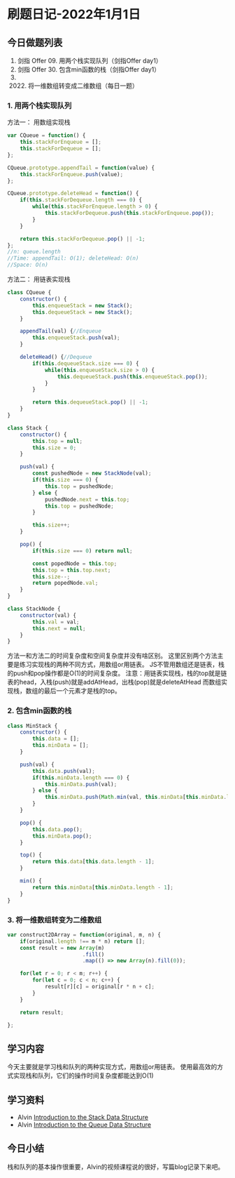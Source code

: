 # 刷题日记-2022年1月1日

## 今日做题列表
1. 剑指 Offer 09. 用两个栈实现队列（剑指Offer day1）
2. 剑指 Offer 30. 包含min函数的栈（剑指Offer day1）
3. 2022. 将一维数组转变成二维数组（每日一题）

### 1. 用两个栈实现队列
方法一： 用数组实现栈
```javascript
var CQueue = function() {
	this.stackForEnqueue = [];
	this.stackForDequeue = [];
};

CQueue.prototype.appendTail = function(value) {
	this.stackForEnqueue.push(value);
};

CQueue.prototype.deleteHead = function() {
	if(this.stackForDequeue.length === 0) {
		while(this.stackForEnqueue.length > 0) {
			this.stackForDequeue.push(this.stackForEnqueue.pop());
		}
	}

	return this.stackForDequeue.pop() || -1;
};
//n: queue.length
//Time: appendTail: O(1); deleteHead: O(n)
//Space: O(n)
```
方法二： 用链表实现栈
```javascript
class CQueue {
	constructor() {
		this.enqueueStack = new Stack();
		this.dequeueStack = new Stack();
	}

	appendTail(val) {//Enqueue
		this.enqueueStack.push(val);
	}

	deleteHead() {//Dequeue
		if(this.dequeueStack.size === 0) {
			while(this.enqueueStack.size > 0) {
				this.dequeueStack.push(this.enqueueStack.pop());
			}
		}

		return this.dequeueStack.pop() || -1;
	}
}

class Stack {
	constructor() {
		this.top = null;
		this.size = 0;
	}

	push(val) {
		const pushedNode = new StackNode(val);
		if(this.size === 0) {
			this.top = pushedNode;
		} else {
			pushedNode.next = this.top;
			this.top = pushedNode;
		}

		this.size++;
	}

	pop() {
		if(this.size === 0) return null;

		const popedNode = this.top;
		this.top = this.top.next;
		this.size--;
		return popedNode.val;
	}
}

class StackNode {
	constructor(val) {
		this.val = val;
		this.next = null;
	}
}
```
方法一和方法二的时间复杂度和空间复杂度并没有啥区别。
这里区别两个方法主要是练习实现栈的两种不同方式，用数组or用链表。
JS不管用数组还是链表，栈的push和pop操作都是O(1)的时间复杂度。
注意：用链表实现栈，栈的top就是链表的head，入栈(push)就是addAtHead，出栈(pop)就是deleteAtHead
而数组实现栈，数组的最后一个元素才是栈的top。

### 2. 包含min函数的栈
```javascript
class MinStack {
	constructor() {
		this.data = [];
		this.minData = [];
	}

	push(val) {
		this.data.push(val);
		if(this.minData.length === 0) {
			this.minData.push(val);
		} else {
			this.minData.push(Math.min(val, this.minData[this.minData.length - 1]));
		}
	}

	pop() {
		this.data.pop();
		this.minData.pop();
	}

	top() {
		return this.data[this.data.length - 1];
	}

	min() {
		return this.minData[this.minData.length - 1];
	}
}
```

### 3. 将一维数组转变为二维数组
```javascript
var construct2DArray = function(original, m, n) {
    if(original.length !== m * n) return [];
    const result = new Array(m)
                        .fill()
                        .map(() => new Array(n).fill(0));

    for(let r = 0; r < m; r++) {
        for(let c = 0; c < n; c++) {
            result[r][c] = original[r * n + c];
        }
    }

    return result;

};
```

## 学习内容
今天主要就是学习栈和队列的两种实现方式，用数组or用链表。
使用最高效的方式实现栈和队列，它们的操作时间复杂度都能达到O(1)

## 学习资料
- Alvin [Introduction to the Stack Data Structure](https://www.youtube.com/watch?v=4F-BnR2XwqU&list=PLxQ8cCJ6LyOZeNyDxLYerCpv2Ys73AEck&index=1)
- Alvin [Introduction to the Queue Data Structure](https://www.youtube.com/watch?v=GRA_3Ppl2ZI&list=PLxQ8cCJ6LyOZeNyDxLYerCpv2Ys73AEck&index=3)

## 今日小结
栈和队列的基本操作很重要，Alvin的视频课程说的很好，写篇blog记录下来吧。